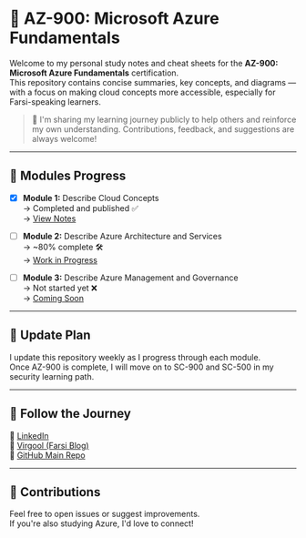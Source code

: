 # 📘 AZ-900: Microsoft Azure Fundamentals

Welcome to my personal study notes and cheat sheets for the **AZ-900: Microsoft Azure Fundamentals** certification.  
This repository contains concise summaries, key concepts, and diagrams — with a focus on making cloud concepts more accessible, especially for Farsi-speaking learners.

> 🧠 I'm sharing my learning journey publicly to help others and reinforce my own understanding. Contributions, feedback, and suggestions are always welcome!

---

## 🔖 Modules Progress

- [x] **Module 1:** Describe Cloud Concepts  
  → Completed and published ✅  
  → [View Notes](./Module%201%20-%20Describe%20Cloud%20Concepts.md)

- [ ] **Module 2:** Describe Azure Architecture and Services  
  → ~80% complete 🛠️  
  → [Work in Progress](./Module%202%20-%20Describe%20Azure%20architecture%20and%20services.md)

- [ ] **Module 3:** Describe Azure Management and Governance  
  → Not started yet ❌  
  → [Coming Soon](./Module%203%20-%20Describe%20Azure%20management%20and%20governance.md)

---

## 📅 Update Plan

I update this repository weekly as I progress through each module.  
Once AZ-900 is complete, I will move on to SC-900 and SC-500 in my security learning path.

---

## 🔗 Follow the Journey

📍 [LinkedIn](https://www.linkedin.com/in/alireza-taghikhani/)  
📍 [Virgool (Farsi Blog)](https://virgool.io/@alireza-taghikhani)  
📍 [GitHub Main Repo](https://github.com/TaghikhaniAlireza/Azure-certification-cheatsheet) 


---

## 🤝 Contributions

Feel free to open issues or suggest improvements.  
If you're also studying Azure, I'd love to connect!


